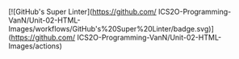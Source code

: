 [![GitHub's Super Linter](https://github.com/
ICS2O-Programming-VanN/Unit-02-HTML-Images/workflows/GitHub's%20Super%20Linter/badge.svg)](https://github.com/
ICS2O-Programming-VanN/Unit-02-HTML-Images/actions)